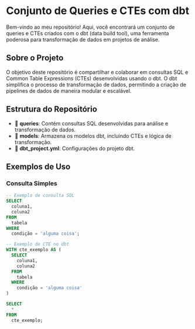 # Conjunto de Queries e CTEs com dbt

Bem-vindo ao meu repositório! Aqui, você encontrará um conjunto de queries e CTEs criados com o dbt (data build tool), uma ferramenta poderosa para transformação de dados em projetos de análise.

## Sobre o Projeto

O objetivo deste repositório é compartilhar e colaborar em consultas SQL e Common Table Expressions (CTEs) desenvolvidas usando o dbt. O dbt simplifica o processo de transformação de dados, permitindo a criação de pipelines de dados de maneira modular e escalável.

## Estrutura do Repositório

- 📁 **queries**: Contém consultas SQL desenvolvidas para análise e transformação de dados.
- 📁 **models**: Armazena os modelos dbt, incluindo CTEs e lógica de transformação.
- 📄 **dbt_project.yml**: Configurações do projeto dbt.

## Exemplos de Uso

### Consulta Simples

```sql
-- Exemplo de consulta SQL
SELECT
  coluna1,
  coluna2
FROM
  tabela
WHERE
  condição = 'alguma coisa';

-- Exemplo de CTE no dbt
WITH cte_exemplo AS (
  SELECT
    coluna1,
    coluna2
  FROM
    tabela
  WHERE
    condição = 'alguma coisa'
)

SELECT
  *
FROM
  cte_exemplo;


